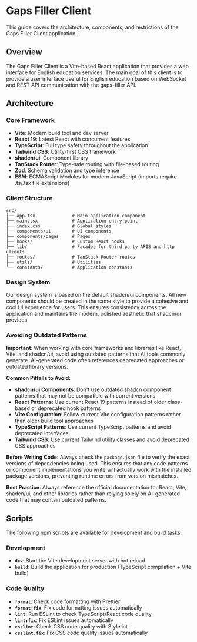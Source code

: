 # Gaps Filler Client

This guide covers the architecture, components, and restrictions of the Gaps Filler Client application.

## Overview

The Gaps Filler Client is a Vite-based React application that provides a web interface for English education services. The main goal of this client is to provide a user interface useful for English education based on WebSocket and REST API communication with the gaps-filler API.

## Architecture

### Core Framework

- **Vite**: Modern build tool and dev server
- **React 19**: Latest React with concurrent features
- **TypeScript**: Full type safety throughout the application
- **Tailwind CSS**: Utility-first CSS framework
- **shadcn/ui**: Component library
- **TanStack Router**: Type-safe routing with file-based routing
- **Zod**: Schema validation and type inference
- **ESM**: ECMAScript Modules for modern JavaScript (imports require .ts/.tsx file extensions)

### Client Structure

```
src/
├── app.tsx              # Main application component
├── main.tsx             # Application entry point
├── index.css            # Global styles
├── components/ui        # UI components
├── components/pages     # Pages
├── hooks/               # Custom React hooks
├── lib/                 # Facades for third party APIS and http clients
├── routes/              # TanStack Router routes
├── utils/               # Utilities
└── constants/           # Application constants
```

### Design System

Our design system is based on the default shadcn/ui components. All new components should be created in the same style to provide a cohesive and cool UI experience for users. This ensures consistency across the application and maintains the modern, polished aesthetic that shadcn/ui provides.

### Avoiding Outdated Patterns

**Important**: When working with core frameworks and libraries like React, Vite, and shadcn/ui, avoid using outdated patterns that AI tools commonly generate. AI-generated code often references deprecated approaches or outdated library versions.

**Common Pitfalls to Avoid:**

- **shadcn/ui Components**: Don't use outdated shadcn component patterns that may not be compatible with current versions
- **React Patterns**: Use current React 19 patterns instead of older class-based or deprecated hook patterns
- **Vite Configuration**: Follow current Vite configuration patterns rather than older build tool approaches
- **TypeScript Patterns**: Use current TypeScript patterns and avoid deprecated interfaces
- **Tailwind CSS**: Use current Tailwind utility classes and avoid deprecated CSS approaches

**Before Writing Code**: Always check the `package.json` file to verify the exact versions of dependencies being used. This ensures that any code patterns or component implementations you write will actually work with the installed package versions, preventing runtime errors from version mismatches.

**Best Practice**: Always reference the official documentation for React, Vite, shadcn/ui, and other libraries rather than relying solely on AI-generated code that may contain outdated patterns.

## Scripts

The following npm scripts are available for development and build tasks:

### Development

- **`dev`**: Start the Vite development server with hot reload
- **`build`**: Build the application for production (TypeScript compilation + Vite build)

### Code Quality

- **`format`**: Check code formatting with Prettier
- **`format:fix`**: Fix code formatting issues automatically
- **`lint`**: Run ESLint to check TypeScript/React code quality
- **`lint:fix`**: Fix ESLint issues automatically
- **`csslint`**: Check CSS code quality with Stylelint
- **`csslint:fix`**: Fix CSS code quality issues automatically
